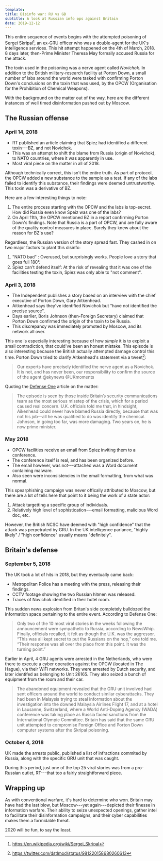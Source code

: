 ```yaml
---
template:
title: Disinfo war: RU vs GB
subtitle: A look at Russian info ops against Britain
date: 2019-12-12
---
```


This entire sequence of events begins with the attempted poisoning of
Sergei Skripal[^skripal], an ex-GRU officer who was a double-agent for
the UK's intelligence services. This hit attempt happened on the 4th of
March, 2018. 8 days later, then-Prime Minister Theresa May formally
accused Russia for the attack.

[^skripal]: https://en.wikipedia.org/wiki/Sergei_Skripal

The toxin used in the poisoning was a nerve agent called _Novichok_.
In addition to the British military-research facility at Porton Down,
a small number of labs around the world were tasked with confirming
Porton Down's conclusions on the toxin that was used, by the OPCW
(Organisation for the Prohibition of Chemical Weapons).

With the background on the matter out of the way, here are the different
instances of well timed disinformation pushed out by Moscow.

## The Russian offense

### April 14, 2018

- RT published an article claiming that Spiez had identified a different
toxin---BZ, and not Novichok.
- This was an attempt to shift the blame from Russia (origin of Novichok),
to NATO countries, where it was apparently in use.
- Most viral piece on the matter in all of 2018.

Although technically correct, this isn't the entire truth. As part of
protocol, the OPCW added a new substance to the sample as a test. If any
of the labs failed to identify this substance, their findings were
deemed untrustworthy. This toxin was a derivative of BZ.

Here are a few interesting things to note:

1. The entire process starting with the OPCW and the labs is top-secret.
How did Russia even know Speiz was one of the labs?
2. On April 11th, the OPCW mentioned BZ in a report confirming Porton
   Down's findings. Note that Russia is a part of OPCW, and are fully
   aware of the quality control measures in place. Surely they knew
   about the reason for BZ's use?

Regardless, the Russian version of the story spread fast. They cashed in
on two major factors to plant this disinfo:

1. "NATO bad" : Overused, but surprisingly works. People love a story
   that goes full 180°.
2. Spiez can't defend itself: At the risk of revealing that it was one
   of the facilities testing the toxin, Spiez was only able to "not
   comment".

### April 3, 2018

- The Independent publishes a story based on an interview with the chief
executive of Porton Down, Gary Aitkenhead.
- Aitkenhead says they've identified Novichok but "have not identified
the precise source".
- Days earlier, Boris Johnson (then-Foreign Secretary) claimed that
Porton Down confirmed the origin of the toxin to be Russia.
- This discrepancy was immediately promoted by Moscow, and its network
all over.

This one is especially interesting because of how _simple_ it is to
exploit a small contradiction, that could've been an honest mistake.
This episode is also interesting because the British actually attempted
damage control this time. Porton Down tried to clarify Aitkenhead's
statement via a tweet[^dstltweet]:

> Our experts have precisely identified the nerve agent as a Novichok. 
> It is not, and has never been, our responsibility to confirm the source 
> of the agent @skynews @UKmoments

[^dstltweet]: https://twitter.com/dstlmod/status/981220158680260613

Quoting the [Defense One](https://www.defenseone.com/threats/2019/12/britains-secret-war-russia/161665/) 
article on the matter:

> The episode is seen by those inside Britain’s security communications team 
> as the most serious misstep of the crisis, which for a period caused real 
> concern. U.K. officials told me that, in hindsight, Aikenhead could never 
> have blamed Russia directly, because that was not his job—all he was 
> qualified to do was identify the chemical. Johnson, in going too far, 
> was more damaging. Two years on, he is now prime minister.

### May 2018

- OPCW facilities receive an email from Spiez inviting them to
a conference.
- The conference itself is real, and has been organized before.
- The email however, was not---attached was a Word document containing
malware.
- Also seen were inconsistencies in the email formatting, from what was
normal.

This spearphishing campaign was never offically attributed to Moscow,
but there are a lot of tells here that point to it being the work of
a state actor:

1. Attack targetting a specific group of individuals.
2. Relatively high level of sophistication---email formatting,
   malicious Word doc, etc.

However, the British NCSC have deemed with "high confidence" that the
attack was perpetrated by GRU. In the UK intelligence parlance, "highly
likely" / "high confidence" usually means "definitely".

## Britain's defense

### September 5, 2018

The UK took a lot of hits in 2018, but they eventually came back:

- Metropolitan Police has a meeting with the press, releasing their
findings.
- CCTV footage showing the two Russian hitmen was released.
- Traces of Novichok identified in their hotel room.

This sudden news explosion from Britan's side completely
bulldozed the information space pertaining to the entire event.
According to Defense One:

> Only two of the 10 most viral stories in the weeks following the announcement 
> were sympathetic to Russia, according to NewsWhip. Finally, officials recalled, 
> it felt as though the U.K. was the aggressor. “This was all kept secret to 
> put the Russians on the hop,” one told me. “Their response was all over the 
> place from this point. It was the turning point.”

Earlier in April, 4 GRU agents were arrested in the Netherlands, who
were there to execute a cyber operation against the OPCW (located in The
Hague), via their WiFi networks. They were arrested by Dutch security,
and later identifed as belonging to Unit 26165. They also seized a bunch
of equipment from the room and their car.

> The abandoned equipment revealed that the GRU unit involved had sent
> officers around the world to conduct similar cyberattacks. They had
> been in Malaysia trying to steal information about the investigation
> into the downed Malaysia Airlines Flight 17, and at a hotel in Lausanne,
> Switzerland, where a World Anti-Doping Agency (WADA) conference was taking
> place as Russia faced sanctions from the International Olympic Committee.
> Britain has said that the same GRU unit attempted to compromise Foreign
> Office and Porton Down computer systems after the Skripal poisoning.

### October 4, 2018

UK made the arrests public, published a list of infractions commited by
Russia, along with the specific GRU unit that was caught.

During this period, just one of the top 25 viral stories was from
a pro-Russian outlet, RT---that too a fairly straightforward piece.

## Wrapping up

As with conventional warfare, it's hard to determine who won. Britain
may have had the last blow, but Moscow---yet again---depicted their
finesse in information warfare. Their ability to seize unexpected
openings, gather intel to facilitate their disinformation campaigns, and
their cyber capabilities makes them a formidable threat. 

2020 will be fun, to say the least.
